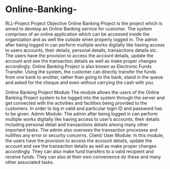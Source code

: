 # Online-Banking-
RLL-Project 
 Project Objective Online Banking Project is the project which is aimed to develop an Online Banking service for customer. The system comprises of an online application which can be accessed inside the organization and as well the outside when properly logged in. The admin after being logged in can perform multiple works digitally like having access to users accounts, their details, personal details, transactions details etc. The users have the provision to access the account details, update the account and see the transaction details as well as make proper changes accordingly. Online Banking Project is also known as Electronic Funds Transfer. Using the system, the customer can directly transfer the funds from one bank to another, rather than going to the bank, stand in the queue and asked for the cheque and even without carrying the cash with you.

Online Banking Project Module The module allows the users of the Online Banking Project system to be logged into the system through the server and get connected with the activities and facilities being provided to the customers. In order to log in valid and particular login ID and password has to be given. Admin Module: The admin after being logged in can perform multiple works digitally like having access to user’s accounts, their details including personal detail and transactions details among many other important tasks. The admin also oversees the transaction processes and nullifies any error or security concerns. Client/ User Module: In this module, the users have the provision to access the account details, update the account and see the transaction details as well as make proper changes accordingly. They can also make fund transfers to a valid recipient and receive funds. They can also at their own convenience do these and many other associated tasks.  
